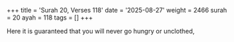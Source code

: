 +++
title = 'Surah 20, Verses 118'
date = '2025-08-27'
weight = 2466
surah = 20
ayah = 118
tags = []
+++

Here it is guaranteed that you will never go hungry or unclothed,
